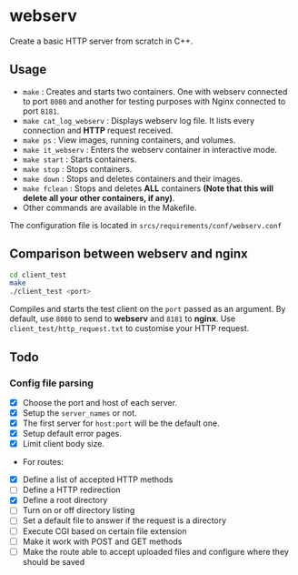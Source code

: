 # webserv
Create a basic HTTP server from scratch in C++.

## Usage

- ` make ` : Creates and starts two containers. One with webserv connected to port ` 8080 ` and another for testing purposes with Nginx connected to port ` 8181 `.
- ` make cat_log_webserv ` : Displays webserv log file. It lists every connection and **HTTP** request received.
- ` make ps ` :  View images, running containers, and volumes.
- ` make it_webserv ` :  Enters the webserv container in interactive mode.
- ` make start ` : Starts containers.
- ` make stop ` : Stops containers.
- ` make down ` : Stops and deletes containers and their images.
- ` make fclean ` : Stops and deletes **ALL** containers **(Note that this will delete all your other containers, if any)**.
- Other commands are available in the Makefile.

The configuration file is located in ` srcs/requirements/conf/webserv.conf `

## Comparison between webserv and nginx

``` bash
cd client_test
make
./client_test <port>
```
Compiles and starts the test client on the ` port ` passed as an argument. By default, use ` 8080 ` to send to **webserv** and ` 8181 ` to **nginx**.
Use ` client_test/http_request.txt ` to customise your HTTP request.

## Todo

### Config file parsing
- [x] Choose the port and host of each server.  
- [x] Setup the ```server_names``` or not.  
- [x] The first server for ```host:port``` will be the default one.  
- [x] Setup default error pages.  
- [x] Limit client body size.  
- For routes:  
- [x] Define a list of accepted HTTP methods  
- [ ] Define a HTTP redirection  
- [x] Define a root directory  
- [ ] Turn on or off directory listing  
- [ ] Set a default file to answer if the request is a directory  
- [ ] Execute CGI based on certain file extension  
- [ ] Make it work with POST and GET methods  
- [ ] Make the route able to accept uploaded files and configure where they should be saved  
